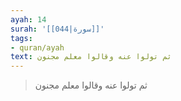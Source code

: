 ```yaml
---
ayah: 14
surah: '[[044|سورة]]'
tags:
- quran/ayah
text: ثم تولوا عنه وقالوا معلم مجنون
---
```

> ثم تولوا عنه وقالوا معلم مجنون
